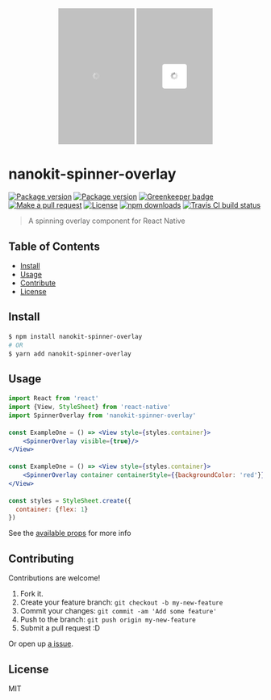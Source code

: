 <div align="center">
  <img src="screenshots/1.png" width="30%">
  <img src="screenshots/2.png" width="30%">
</div>

# nanokit-spinner-overlay

[![Package version](https://img.shields.io/npm/v/nanokit-spinner-overlay.svg?style=flat-square)](https://npmjs.org/package/nanokit-spinner-overlay)
[![Package version](https://img.shields.io/npm/v/nanokit-spinner-overlay.svg?style=flat-square)](https://npmjs.org/package/nanokit-spinner-overlay)
[![Greenkeeper badge](https://badges.greenkeeper.io/tiaanduplessis/nanokit-spinner-overlay.svg)](https://greenkeeper.io/)
[![Make a pull request](https://img.shields.io/badge/PRs-welcome-brightgreen.svg?style=flat-square)](http://makeapullrequest.com)
[![License](https://img.shields.io/npm/l/nanokit-spinner-overlay.svg?style=flat-square)](https://github.com/tiaanduplessis/nanokit-spinner-overlay/blob/master/LICENSE)
[![npm downloads](https://img.shields.io/npm/dm/nanokit-spinner-overlay.svg?style=flat-square)](https://npmjs.org/package/nanokit-spinner-overlay)
[![Travis CI build status](https://img.shields.io/travis/tiaanduplessis/nanokit-spinner-overlay.svg?style=flat-square)](https://travis-ci.org/tiaanduplessis/nanokit-spinner-overlay)

> A spinning overlay component for React Native

## Table of Contents 

- [Install](#install)
- [Usage](#usage)
- [Contribute](#contribute)
- [License](#license)

## Install

```sh
$ npm install nanokit-spinner-overlay
# OR
$ yarn add nanokit-spinner-overlay
```

## Usage

```jsx
import React from 'react'
import {View, StyleSheet} from 'react-native'
import SpinnerOverlay from 'nanokit-spinner-overlay'

const ExampleOne = () => <View style={styles.container}>
    <SpinnerOverlay visible={true}/>
</View>

const ExampleOne = () => <View style={styles.container}>
    <SpinnerOverlay container containerStyle={{backgroundColor: 'red'}} color="pink" overlayColor="blue"/>
</View>

const styles = StyleSheet.create({
  container: {flex: 1}
})

```

See the [available props](index.js) for more info

## Contributing

Contributions are welcome!

1. Fork it.
2. Create your feature branch: `git checkout -b my-new-feature`
3. Commit your changes: `git commit -am 'Add some feature'`
4. Push to the branch: `git push origin my-new-feature`
5. Submit a pull request :D

Or open up [a issue](https://github.com/tiaanduplessis/nanokit-spinner-overlay/issues).

## License

MIT
